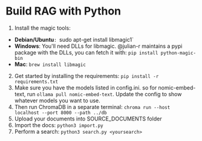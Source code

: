 # Build RAG with Python

1. Install the magic tools:
  - **Debian/Ubuntu**`: `sudo apt-get install libmagic1` 
  - **Windows**: You'll need DLLs for libmagic. @julian-r maintains a pypi package with the DLLs, you can fetch it with: `pip install python-magic-bin`
  - **Mac**: `brew install libmagic`
2. Get started by installing the requirements: `pip install -r requirements.txt`
3. Make sure you have the models listed in config.ini. so for nomic-embed-text, run `ollama pull nomic-embed-text`. Update the config to show whatever models you want to use.
4. Then run ChromaDB in a separate terminal: `chroma run --host localhost --port 8000 --path ../db`
5. Upload your documents into SOURCE_DOCUMENTS folder
6. Import the docs: `python3 import.py`
7. Perform a search: `python3 search.py <yoursearch>`


